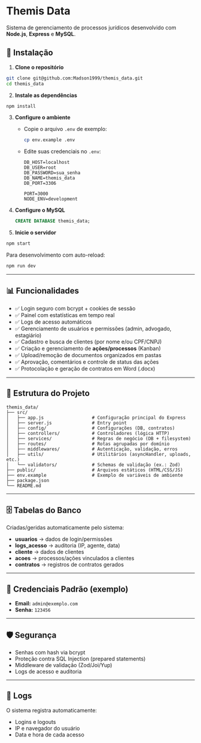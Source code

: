 # Themis Data

Sistema de gerenciamento de processos jurídicos desenvolvido com **Node.js**, **Express** e **MySQL**.

## 🚀 Instalação

1. **Clone o repositório**
```bash
git clone git@github.com:Madson1999/themis_data.git
cd themis_data
```

2. **Instale as dependências**
```bash
npm install
```

3. **Configure o ambiente**
   - Copie o arquivo `.env` de exemplo:
     ```bash
     cp env.example .env
     ```
   - Edite suas credenciais no `.env`:
     ```env
     DB_HOST=localhost
     DB_USER=root
     DB_PASSWORD=sua_senha
     DB_NAME=themis_data
     DB_PORT=3306

     PORT=3000
     NODE_ENV=development
     ```

4. **Configure o MySQL**
   ```sql
   CREATE DATABASE themis_data;
   ```

5. **Inicie o servidor**
```bash
npm start
```

Para desenvolvimento com auto-reload:
```bash
npm run dev
```

---

## 📊 Funcionalidades

- ✅ Login seguro com bcrypt + cookies de sessão  
- ✅ Painel com estatísticas em tempo real  
- ✅ Logs de acesso automáticos  
- ✅ Gerenciamento de usuários e permissões (admin, advogado, estagiário)  
- ✅ Cadastro e busca de clientes (por nome e/ou CPF/CNPJ)  
- ✅ Criação e gerenciamento de **ações/processos** (Kanban)  
- ✅ Upload/remoção de documentos organizados em pastas  
- ✅ Aprovação, comentários e controle de status das ações  
- ✅ Protocolação e geração de contratos em Word (.docx)  

---

## 📁 Estrutura do Projeto

```
themis_data/
├── src/
│   ├── app.js                  # Configuração principal do Express
│   ├── server.js               # Entry point
│   ├── config/                 # Configurações (DB, contratos)
│   ├── controllers/            # Controladores (lógica HTTP)
│   ├── services/               # Regras de negócio (DB + filesystem)
│   ├── routes/                 # Rotas agrupadas por domínio
│   ├── middlewares/            # Autenticação, validação, erros
│   ├── utils/                  # Utilitários (asyncHandler, uploads, etc.)
│   └── validators/             # Schemas de validação (ex.: Zod)
├── public/                     # Arquivos estáticos (HTML/CSS/JS)
├── env.example                 # Exemplo de variáveis de ambiente
├── package.json
└── README.md
```

---

## 🗄️ Tabelas do Banco

Criadas/geridas automaticamente pelo sistema:

- **usuarios** → dados de login/permissões  
- **logs_acesso** → auditoria (IP, agente, data)  
- **cliente** → dados de clientes  
- **acoes** → processos/ações vinculados a clientes  
- **contratos** → registros de contratos gerados  

---

## 🔐 Credenciais Padrão (exemplo)

- **Email:** `admin@exemplo.com`  
- **Senha:** `123456`  

---

## 🛡️ Segurança

- Senhas com hash via bcrypt  
- Proteção contra SQL Injection (prepared statements)  
- Middleware de validação (Zod/Joi/Yup)  
- Logs de acesso e auditoria  

---

## 📝 Logs

O sistema registra automaticamente:
- Logins e logouts
- IP e navegador do usuário
- Data e hora de cada acesso  
